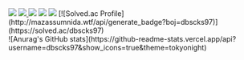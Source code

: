 <img src="https://capsule-render.vercel.app/api?type=waving&&color=0:9678B7,100:92B2C2&height=200&section=header&text=Hi!%20i'm%20Yunchan&fontSize=70&fontColor=FFFFFF" />


<a href="https://yunchan97.tistory.com/">
<img src="https://img.shields.io/badge/%20Blog-000000?style=flat&logo=tistory&logoColor=white&link=https://yunchan97.tistory.com/"/>
</a>
<img src="https://img.shields.io/badge/Python-3776AB?style=flat&logo=python&logoColor=white"/>
<img src="https://img.shields.io/badge/Spring-6DB33F?style=flat&logo=spring&logoColor=white"/>
<img src="https://img.shields.io/badge/Spring%10Boot-6DB33F?style=flat&logo=springboot&logoColor=white"/>
[![Solved.ac Profile](http://mazassumnida.wtf/api/generate_badge?boj=dbscks97)](https://solved.ac/dbscks97)<br/>
![Anurag's GitHub stats](https://github-readme-stats.vercel.app/api?username=dbscks97&show_icons=true&theme=tokyonight)
